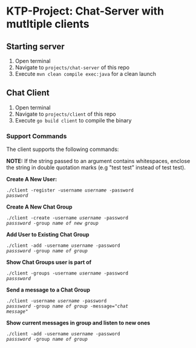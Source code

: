 # KTP-Project: Chat-Server with mutltiple clients

## Starting server

1. Open terminal
2. Navigate to `projects/chat-server` of this repo
3. Execute `mvn clean compile exec:java` for a clean launch

## Chat Client
1. Open terminal
2. Navigate to `projects/client` of this repo
3. Execute `go build client` to compile the binary

### Support Commands

The client supports the following commands:

**NOTE:** If the string passed to an argument contains whitespaces, enclose the string in double quotation marks
(e.g "test test" instead of test test). 

**Create A New User:**

<code>./client -register -username *username* -password *password*</code>

**Create A New Chat Group**

<code>./client -create -username *username* -password *passsword* -group *name of new group*</code>

**Add User to Existing Chat Group**

<code>./client -add -username *username* -password *passsword* -group *name of group*</code>

**Show Chat Groups user is part of**

<code>./client -groups -username *username* -password *passsword*</code>

**Send a message to a Chat Group**

<code>./client -username *username* -password *passsword* -group *name of group* -message="*chat message*"</code>

**Show current messages in group and listen to new ones**

<code>./client -add -username *username* -password *passsword* -group *name of group*</code>
